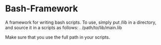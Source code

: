 Bash-Framework
==============

A framework for writing bash scripts. To use, simply put /lib in a directory, and source it in a scripts as follows:
. /path/to/lib/main.lib

Make sure that you use the full path in your scripts.

